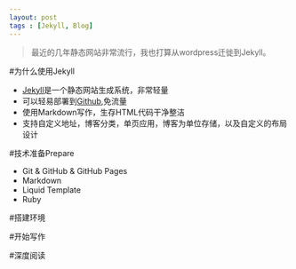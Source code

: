 ```yaml
---
layout: post
tags : [Jekyll, Blog]
---
```





>最近的几年静态网站非常流行，我也打算从wordpress迁徙到Jekyll。

#为什么使用Jekyll
 - [Jekyll](http://jekyllcn.com/)是一个静态网站生成系统，非常轻量
 - 可以轻易部署到[Github](https://github.com/),免流量
 - 使用Markdown写作，生存HTML代码干净整洁
 - 支持自定义地址，博客分类，单页应用，博客为单位存储，以及自定义的布局设计

#技术准备Prepare
 - Git & GitHub & GitHub Pages
 - Markdown
 - Liquid Template
 - Ruby

#搭建环境

#开始写作

#深度阅读

